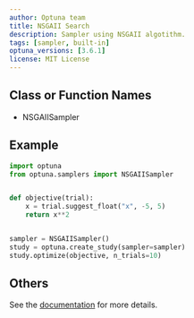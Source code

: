 ```yaml
---
author: Optuna team
title: NSGAII Search
description: Sampler using NSGAII algotithm.
tags: [sampler, built-in]
optuna_versions: [3.6.1]
license: MIT License
---
```


## Class or Function Names

- NSGAIISampler

## Example

```python
import optuna
from optuna.samplers import NSGAIISampler


def objective(trial):
    x = trial.suggest_float("x", -5, 5)
    return x**2


sampler = NSGAIISampler()
study = optuna.create_study(sampler=sampler)
study.optimize(objective, n_trials=10)
```

## Others

See the [documentation](https://optuna.readthedocs.io/en/stable/reference/samplers/generated/optuna.samplers.NSGAIISampler.html) for more details.
